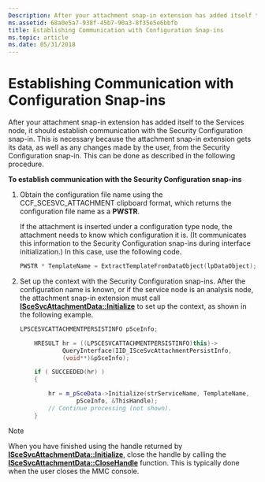 ```yaml
---
Description: After your attachment snap-in extension has added itself to the Services node, it should establish communication with the Security Configuration snap-in.
ms.assetid: 68a0e5a7-938f-45b7-90a3-8f35e5e6bbfb
title: Establishing Communication with Configuration Snap-ins
ms.topic: article
ms.date: 05/31/2018
---
```


# Establishing Communication with Configuration Snap-ins

After your attachment snap-in extension has added itself to the Services node, it should establish communication with the Security Configuration snap-in. This is necessary because the attachment snap-in extension gets its data, as well as any changes made by the user, from the Security Configuration snap-in. This can be done as described in the following procedure.

**To establish communication with the Security Configuration snap-ins**

1.  Obtain the configuration file name using the CCF\_SCESVC\_ATTACHMENT clipboard format, which returns the configuration file name as a **PWSTR**.

    If the attachment is inserted under a configuration type node, the attachment needs to know which configuration it is. (It communicates this information to the Security Configuration snap-ins during interface initialization.) In this case, use the following code.

    ```C++
    PWSTR * TemplateName = ExtractTemplateFromDataObject(lpDataObject);
    ```

    

2.  Set up the context with the Security Configuration snap-ins. After the configuration name is known, or if the service node is an analysis node, the attachment snap-in extension must call [**ISceSvcAttachmentData::Initialize**](/windows/desktop/api/Scesvc/nf-scesvc-iscesvcattachmentdata-initialize) to set up the context, as shown in the following example.

    ```C++
    LPSCESVCATTACHMENTPERSISTINFO pSceInfo;

        HRESULT hr = ((LPSCESVCATTACHMENTPERSISTINFO)this)->
                QueryInterface(IID_ISceSvcAttachmentPersistInfo,
                (void**)&pSceInfo);

        if ( SUCCEEDED(hr) )
        {

            hr = m_pSceData->Initialize(strServiceName, TemplateName,
                    pSceInfo, &ThisHandle);
            // Continue processing (not shown).
        }
    ```

    

> [!Note]  
> When you have finished using the handle returned by [**ISceSvcAttachmentData::Initialize**](/windows/desktop/api/Scesvc/nf-scesvc-iscesvcattachmentdata-initialize), close the handle by calling the [**ISceSvcAttachmentData::CloseHandle**](/windows/desktop/api/Scesvc/nf-scesvc-iscesvcattachmentdata-closehandle) function. This is typically done when the user closes the MMC console.

 

 

 




